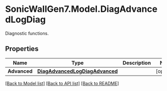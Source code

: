 # SonicWallGen7.Model.DiagAdvancedLogDiag
Diagnostic functions.

## Properties

Name | Type | Description | Notes
------------ | ------------- | ------------- | -------------
**Advanced** | [**DiagAdvancedLogDiagAdvanced**](DiagAdvancedLogDiagAdvanced.md) |  | [optional] 

[[Back to Model list]](../README.md#documentation-for-models) [[Back to API list]](../README.md#documentation-for-api-endpoints) [[Back to README]](../README.md)

